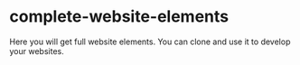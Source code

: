 # complete-website-elements
Here you will get full website elements. You can clone and use it to develop your websites.
